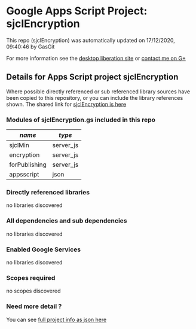 # Google Apps Script Project: sjclEncryption
This repo (sjclEncryption) was automatically updated on 17/12/2020, 09:40:46 by GasGit

For more information see the [desktop liberation site](http://ramblings.mcpher.com/Home/excelquirks/drivesdk/gettinggithubready "desktop liberation") or [contact me on G+](https://plus.google.com/+BruceMcpherson "Bruce McPherson - GDE")
## Details for Apps Script project sjclEncryption
Where possible directly referenced or sub referenced library sources have been copied to this repository, or you can include the library references shown. 
The shared link for [sjclEncryption is here](https://script.google.com/d/19dEhJYSTE3oqvvjtbrVQAxGd9PPAtSP4Uv_KvBHE7qeug4vu2BSOAJEN/edit?usp=sharing "open in the GAS IDE")

### Modules of sjclEncryption.gs included in this repo
*name*|*type*
--- | --- 
sjclMin| server_js
encryption| server_js
forPublishing| server_js
appsscript| json
### Directly referenced libraries
no libraries discovered
### All dependencies and sub dependencies
no libraries discovered
### Enabled Google Services
no libraries discovered
### Scopes required
no scopes discovered
### Need more detail ?
You can see [full project info as json here](info.json)
